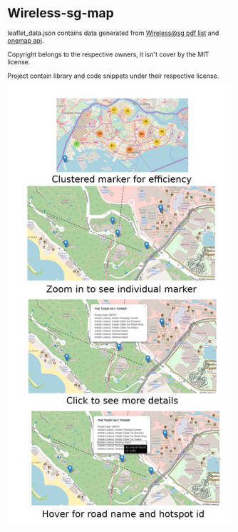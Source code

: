 # Wireless-sg-map

leaflet_data.json contains data generated from [Wireless@sg pdf list](https://www2.imda.gov.sg/-/media/Imda/Files/Community/Consumer-Education/WirelessSG/Hotspot_List1.pdf?la=en) and [onemap api](https://docs.onemap.sg/).

Copyright belongs to the respective owners, it isn't cover by the MIT license.

Project contain library and code snippets under their respective license.

![Wireless@sg map](https://raw.githubusercontent.com/asl97/Wireless-sg-map/master/mapshot.png)
